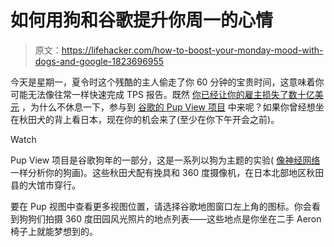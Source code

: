 # 如何用狗和谷歌提升你周一的心情

> 原文：<https://lifehacker.com/how-to-boost-your-monday-mood-with-dogs-and-google-1823696955>

今天是星期一，夏令时这个残酷的主人偷走了你 60 分钟的宝贵时间，这意味着你可能无法像往常一样快速完成 TPS 报告。既然 [你已经让你的雇主损失了数十亿美元](https://gizmodo.com/why-daylight-saving-time-is-pointless-5892438) ，为什么不休息一下，参与到 [谷歌的 Pup View 项目](https://www.blog.google/products/maps/pup-view-home-japans-adorable-akita-dogs/) 中来呢？如果你曾经想坐在秋田犬的背上看日本，现在你的机会来了(至少在你下午开会之前)。

Watch

Pup View 项目是谷歌狗年的一部分，这是一系列以狗为主题的实验( [像神经网络](https://quickdraw.withgoogle.com/woof/) 一样分析你的狗画)。这些秋田犬配有挽具和 360 度摄像机，在日本北部地区秋田县的大馆市穿行。

要在 Pup 视图中查看更多视图位置，请选择谷歌地图窗口左上角的图标。你会看到狗狗们拍摄 360 度田园风光照片的地点列表——这些地点是你坐在二手 Aeron 椅子上就能梦想到的。